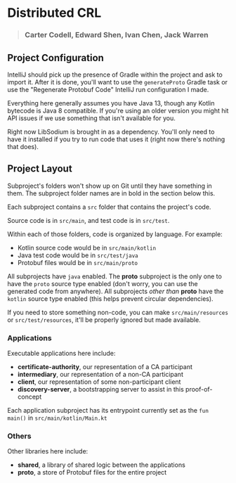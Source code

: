 # Distributed CRL
> ### Carter Codell, Edward Shen, Ivan Chen, Jack Warren
>

## Project Configuration
IntelliJ should pick up the presence of Gradle within the project and ask to import it. After it is done, you'll want to use the `generateProto` Gradle task or use the "Regenerate Protobuf Code" IntelliJ run configuration I made.

Everything here generally assumes you have Java 13, though any Kotlin bytecode is Java 8 compatible. If you're using an older version you might hit API issues if we use something that isn't available for you.

Right now LibSodium is brought in as a dependency. You'll only need to have it installed if you try to run code that uses it (right now there's nothing that does).

## Project Layout
Subproject's folders won't show up on Git until they have something in them. The subproject folder names are in bold in the section below this.

Each subproject contains a `src` folder that contains the project's code.

Source code is in `src/main`, and test code is in `src/test`.

Within each of those folders, code is organized by language. For example:
- Kotlin source code would be in `src/main/kotlin`
- Java test code would be in `src/test/java`
- Protobuf files would be in `src/main/proto`

All subprojects have `java` enabled. The **proto** subproject is the only one to have the `proto` source type enabled (don't worry, you can use the generated code from anywhere). All subprojects *other than* **proto** have the `kotlin` source type enabled (this helps prevent circular dependencies).

If you need to store something non-code, you can make `src/main/resources` or `src/test/resources`, it'll be properly ignored but made available.

### Applications
Executable applications here include:
- **certificate-authority**, our representation of a CA participant
- **intermediary**, our representation of a non-CA participant
- **client**, our representation of some non-participant client
- **discovery-server**, a bootstrapping server to assist in this proof-of-concept

Each application subproject has its entrypoint currently set as the `fun main()` in `src/main/kotlin/Main.kt`
### Others
Other libraries here include:
- **shared**, a library of shared logic between the applications
- **proto**, a store of Protobuf files for the entire project